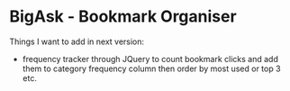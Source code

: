 # BigAsk - Bookmark Organiser

Things I want to add in next version:

* frequency tracker through JQuery to count bookmark clicks and add them to category frequency column then order by most used or top 3 etc.

